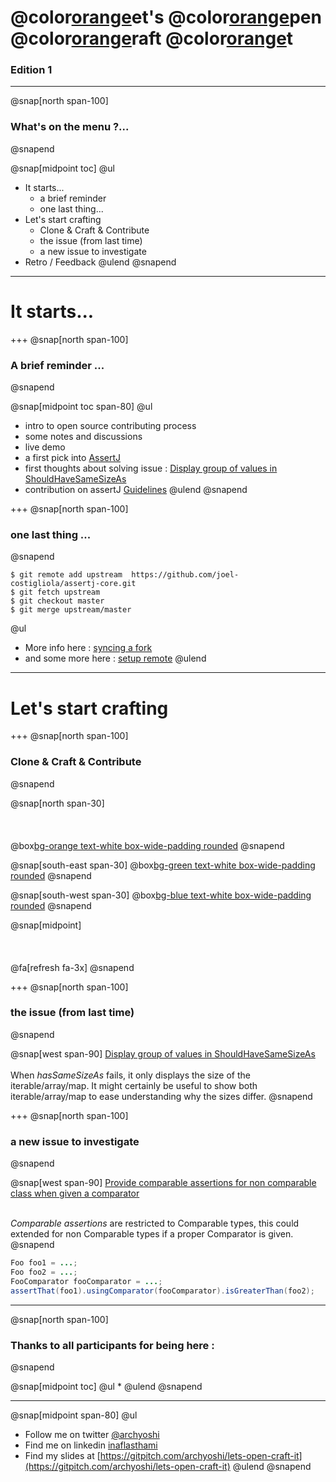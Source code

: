 # @color[orange](L)et's @color[orange](O)pen @color[orange](C)raft @color[orange](I)t
### Edition 1

---

@snap[north span-100]
### What's on the menu ?...
@snapend

@snap[midpoint toc]
@ul[](false)
* It starts...
  * a brief reminder
  * one last thing...
* Let's start crafting
  * Clone & Craft & Contribute
  * the issue (from last time)
  * a new issue to investigate
* Retro / Feedback
@ulend
@snapend
---
# It starts...

+++
@snap[north span-100]
### A brief reminder ...
@snapend

@snap[midpoint toc span-80]
@ul[](false)
  * intro to open source contributing process
  * some notes and discussions
  * live demo
  * a first pick into [AssertJ](https://github.com/joel-costigliola/assertj-core)
  * first thoughts about solving issue : [Display group of values in ShouldHaveSameSizeAs](https://github.com/joel-costigliola/assertj-core/issues/1522)
  * contribution on assertJ [Guidelines](https://github.com/joel-costigliola/assertj-core/blob/master/CONTRIBUTING.md)
@ulend
@snapend

+++
@snap[north span-100]
### one last thing ...
@snapend

```shell
$ git remote add upstream  https://github.com/joel-costigliola/assertj-core.git
$ git fetch upstream
$ git checkout master
$ git merge upstream/master
```
@ul[](false)
* More info here : [syncing a fork](https://help.github.com/en/articles/syncing-a-fork)
* and some more here : [setup remote](https://www.neonscience.org/git-setup-remote)
@ulend

---

# Let's start crafting

+++
@snap[north span-100]
### Clone & Craft & Contribute
@snapend

@snap[north span-30]
<br><br>
<br><br>
@box[bg-orange text-white box-wide-padding rounded](#__Clone__)
@snapend

@snap[south-east span-30]
@box[bg-green text-white box-wide-padding rounded](#__Craft__)
@snapend

@snap[south-west span-30]
@box[bg-blue text-white box-wide-padding rounded](#__Contribute__)
@snapend

@snap[midpoint]
<br><br>
<br><br>
@fa[refresh fa-3x]
@snapend

+++
@snap[north span-100]
### the issue (from last time)
@snapend

@snap[west span-90]
[Display group of values in ShouldHaveSameSizeAs](https://github.com/joel-costigliola/assertj-core/issues/1522)
<br /><br />
When *hasSameSizeAs* fails, it only displays the size of the iterable/array/map. It might certainly be useful to show both iterable/array/map to ease understanding why the sizes differ.
@snapend

+++
@snap[north span-100]
### a new issue to investigate
@snapend

@snap[west span-90]
[Provide comparable assertions for non comparable class when given a comparator](https://github.com/joel-costigliola/assertj-core/issues/1492)
<br /><br />

*Comparable assertions* are restricted to Comparable types, this could extended for non Comparable types if a proper Comparator is given.
@snapend

```java
Foo foo1 = ...;
Foo foo2 = ...;
FooComparator fooComparator = ...;
assertThat(foo1).usingComparator(fooComparator).isGreaterThan(foo2);
```
---
@snap[north span-100]
### Thanks to all participants for being here :
@snapend

@snap[midpoint toc]
@ul[](false)
*
@ulend
@snapend

---

@snap[midpoint span-80]
@ul[](false)
- Follow me on twitter [@archyoshi](http://twitter.com/archYoshi)
- Find me on linkedin [inaflasthami](https://www.linkedin.com/in/inaflasthami/)
- Find my slides at [https://gitpitch.com/archyoshi/lets-open-craft-it](https://gitpitch.com/archyoshi/lets-open-craft-it)
@ulend
@snapend
